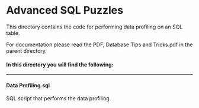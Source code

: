 # Advanced SQL Puzzles

This directory contains the code for performing data profiling on an SQL table.

For documentation please read the PDF, Database Tips and Tricks.pdf in the parent directory. 

#### In this directory you will find the following:
----

#### Data Profiling.sql
SQL script that performs the data profiling.
